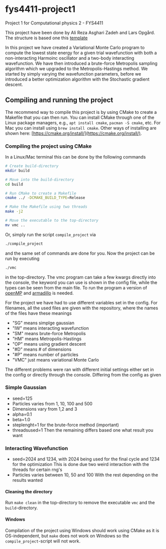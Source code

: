 # fys4411-project1
Project 1 for Computational physics 2 - FYS4411

This project have been done by Ali Reza Asghari Zadeh and Lars Opgård. The structure is based one this [template](https://github.com/larsfop/fys4411-project1/blob/main/README.md)

In this project we have created a Variational Monte Carlo program to compute the lowest state energy for a given trial wavefunction with both a non-interacting Harmoinc oscillator and a two-body interacting wavefunction. We have then introduced a brute-force Metropolis sampling algorithm which we upgraded to the Metropolis-Hastings method. We started by simply varying the wavefunction parameters, before we introduced a better optimization algorithm with the Stochastic gradient descent.


## Compiling and running the project
The recommend way to compile this project is by using CMake to create a Makefile that you can then run. You can install CMake through one of the Linux package managers, e.g., `apt install cmake`, `pacman -S cmake`, etc. For Mac you can install using `brew install cmake`. Other ways of installing are shown here: [https://cmake.org/install/](https://cmake.org/install/).

### Compiling the project using CMake
In a Linux/Mac terminal this can be done by the following commands
```bash
# Create build-directory
mkdir build

# Move into the build-directory
cd build

# Run CMake to create a Makefile
cmake ../ -DCMAKE_BUILD_TYPE=Release

# Make the Makefile using two threads
make -j2

# Move the executable to the top-directory
mv vmc ..
```
Or, simply run the script `compile_project` via
```bash
./compile_project
```
and the same set of commands are done for you. Now the project can be run by executing
```bash
./vmc
```
in the top-directory. The vmc program can take a few kwargs directly into the console, the keyword you can use is shown in the config file, while the types can be seen from the main file. To run the program a version of [openMP](https://www.openmp.org/) and [armadillo](https://arma.sourceforge.net/) is needed.

For the project we have had to use different variables set in the config. For filenames, all the used files are given with the repository, where the names of the files have these meanings
- "SG" means simplge gaussian
- "IW" means interacting wavefunction
- "SM" means brute-force Metropolis
- "HM" means Metropolis-Hastings
- "OP" means using gradient descent
- "#D" means # of dimensions
- "#P" means number of particles
- "VMC" just means variational Monte Carlo

The different problems were ran with different initial settings either set in the config or directly through the console. Differing from the config as given
### Simple Gaussian
- seed=125
- Particles varies from 1, 10, 100 and 500
- Dimensions vary from 1,2 and 3
- alpha=0.1
- beta=1.0
- steplenght=1 for the brute-force method (important)
- threadsused=1
Then the remaining differs based one what result you want

### Interacting Wavefunction
- seed=2024 and 1234, with 2024 being used for the final cycle and 1234 for the optimization
  This is done due two weird interaction with the threads for certain rng's
- Particles varies between 10, 50 and 100
With the rest depending on the results wanted


#### Cleaning the directory
Run `make clean` in the top-directory to remove the executable `vmc` and the `build`-directory.

#### Windows
Compilation of the project using Windows should work using CMake as it is OS-independent, but `make` does not work on Windows so the `compile_project`-script will not work.

